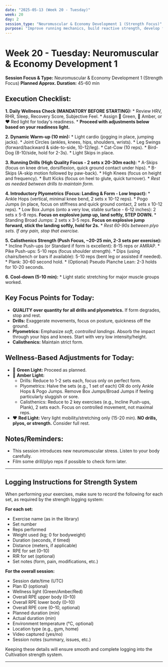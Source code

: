 ```yaml
---
date: "2025-05-13 (Week 20 - Tuesday)"
week: 20
day: 2
session_type: "Neuromuscular & Economy Development 1 (Strength Focus)"
purpose: "Improve running mechanics, build reactive strength, develop foundational calisthenic strength."
---
```


# Week 20 - Tuesday: Neuromuscular & Economy Development 1

**Session Focus & Type:** Neuromuscular & Economy Development 1 (Strength Focus)
**Planned Approx. Duration:** 45-60 min

## Execution Checklist:

**1. Daily Wellness Check (MANDATORY BEFORE STARTING):**
    *   Review HRV, RHR, Sleep, Recovery Score, Subjective Feel.
    *   Assign 💚 Green, 💛 Amber, or ❤️ Red light for today's readiness.
    *   **Proceed with adjustments below based on your readiness light.**

**2. Dynamic Warm-up (10 min):**
    *   Light cardio (jogging in place, jumping jacks).
    *   Joint Circles (ankles, knees, hips, shoulders, wrists).
    *   Leg Swings (forward/backward & side-to-side, 10-12/leg).
    *   Cat-Cow (10 reps).
    *   Bird-Dog (8-10/side, hold for 2-3s).
    *   Light Skips in place.

**3. Running Drills (High Quality Focus - 2 sets x 20-30m each):**
    *   A-Skips (focus on knee drive, dorsiflexion, quick ground contact under hips).
    *   B-Skips (A-skip motion followed by paw-back).
    *   High Knees (focus on height and frequency).
    *   Butt Kicks (focus on heel to glute, quick turnover).
    *   *Rest as needed between drills to maintain form.*

**4. Introductory Plyometrics (Focus: Landing & Form - Low Impact):**
    *   Ankle Hops (vertical, minimal knee bend, 2 sets x 10-12 reps).
    *   Pogo Jumps (in place, focus on stiffness and quick ground contact, 2 sets x 10-12 reps).
    *   Low Box Jumps (onto a very low, stable surface - 6-12 inches): 2 sets x 5-8 reps. **Focus on explosive jump up, land softly, STEP DOWN.**
    *   Standing Broad Jumps: 2 sets x 3-5 reps. **Focus on explosive jump forward, stick the landing softly, hold for 2s.**
    *   *Rest 60-90s between plyo sets. If any pain, stop that exercise.*

**5. Calisthenics Strength (Push Focus, ~20-25 min, 2-3 sets per exercise):**
    *   Incline Push-ups (or Standard if form is excellent): 8-15 reps or AMRAP.
    *   Pike Push-ups: 5-10 reps (focus shoulder strength).
    *   Dips (using chairs/bench or bars if available): 5-10 reps (bent leg or assisted if needed).
    *   Plank: 30-60 second hold.
    *   (Optional) Pseudo Planche Lean: 2-3 holds for 10-20 seconds.

**6. Cool-down (5-10 min):**
    *   Light static stretching for major muscle groups worked.

## Key Focus Points for Today:

*   **QUALITY over quantity for all drills and plyometrics.** If form degrades, stop and rest.
*   **Drills:** Exaggerate movements, focus on posture, quickness off the ground.
*   **Plyometrics:** Emphasize *soft, controlled landings*. Absorb the impact through your hips and knees. Start with very low intensity/height.
*   **Calisthenics:** Maintain strict form.

## Wellness-Based Adjustments for Today:

*   💚 **Green Light:** Proceed as planned.
*   💛 **Amber Light:**
    *   Drills: Reduce to 1-2 sets each, focus only on perfect form.
    *   Plyometrics: Halve the sets (e.g., 1 set of each) OR do only Ankle Hops & Pogo Jumps. Remove Box Jumps/Broad Jumps if feeling particularly sluggish or sore.
    *   Calisthenics: Reduce to 2 key exercises (e.g., Incline Push-ups, Plank), 2 sets each. Focus on controlled movement, not maximal reps.
*   ❤️ **Red Light:** Very light mobility/stretching only (15-20 min). **NO drills, plyos, or strength.** Consider full rest.

## Notes/Reminders:
*   This session introduces new neuromuscular stress. Listen to your body carefully.
*   Film some drill/plyo reps if possible to check form later.

---

## Logging Instructions for Strength System

When performing your exercises, make sure to record the following for each set, as required by the strength logging system:

**For each set:**
- Exercise name (as in the library)
- Set number
- Reps performed
- Weight used (kg; 0 for bodyweight)
- Duration (seconds, if timed)
- Distance (meters, if applicable)
- RPE for set (0–10)
- RIR for set (optional)
- Set notes (form, pain, modifications, etc.)

**For the overall session:**
- Session date/time (UTC)
- Plan ID (optional)
- Wellness light (Green/Amber/Red)
- Overall RPE upper body (0–10)
- Overall RPE lower body (0–10)
- Overall RPE core (0–10, optional)
- Planned duration (min)
- Actual duration (min)
- Environment temperature (°C, optional)
- Location type (e.g., gym, home)
- Video captured (yes/no)
- Session notes (summary, issues, etc.)

Keeping these details will ensure smooth and complete logging into the Cultivation strength system.

---
